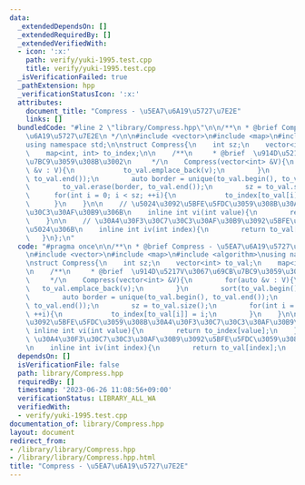 ```yaml
---
data:
  _extendedDependsOn: []
  _extendedRequiredBy: []
  _extendedVerifiedWith:
  - icon: ':x:'
    path: verify/yuki-1995.test.cpp
    title: verify/yuki-1995.test.cpp
  _isVerificationFailed: true
  _pathExtension: hpp
  _verificationStatusIcon: ':x:'
  attributes:
    document_title: "Compress - \u5EA7\u6A19\u5727\u7E2E"
    links: []
  bundledCode: "#line 2 \"library/Compress.hpp\"\n\n/**\n * @brief Compress - \u5EA7\
    \u6A19\u5727\u7E2E\n */\n\n#include <vector>\n#include <map>\n#include <algorithm>\n\
    using namespace std;\n\nstruct Compress{\n    int sz;\n    vector<int> to_val;\n\
    \    map<int, int> to_index;\n\n    /**\n     * @brief  \u914D\u5217V\u3067\u69CB\
    \u7BC9\u3059\u308B\u3002\n     */\n    Compress(vector<int> &V){\n        for(auto\
    \ &v : V){\n            to_val.emplace_back(v);\n        }\n        sort(to_val.begin(),\
    \ to_val.end());\n        auto border = unique(to_val.begin(), to_val.end());\n\
    \        to_val.erase(border, to_val.end());\n        sz = to_val.size();\n  \
    \      for(int i = 0; i < sz; ++i){\n            to_index[to_val[i]] = i;\n  \
    \      }\n    }\n\n    // \u5024\u3092\u5BFE\u5FDC\u3059\u308B\u30A4\u30F3\u30C7\
    \u30C3\u30AF\u30B9\u306B\n    inline int vi(int value){\n        return to_index[value];\n\
    \    }\n\n    // \u30A4\u30F3\u30C7\u30C3\u30AF\u30B9\u3092\u5BFE\u5FDC\u3059\u308B\
    \u5024\u306B\n    inline int iv(int index){\n        return to_val[index];\n \
    \   }\n};\n"
  code: "#pragma once\n\n/**\n * @brief Compress - \u5EA7\u6A19\u5727\u7E2E\n */\n\
    \n#include <vector>\n#include <map>\n#include <algorithm>\nusing namespace std;\n\
    \nstruct Compress{\n    int sz;\n    vector<int> to_val;\n    map<int, int> to_index;\n\
    \n    /**\n     * @brief  \u914D\u5217V\u3067\u69CB\u7BC9\u3059\u308B\u3002\n\
    \     */\n    Compress(vector<int> &V){\n        for(auto &v : V){\n         \
    \   to_val.emplace_back(v);\n        }\n        sort(to_val.begin(), to_val.end());\n\
    \        auto border = unique(to_val.begin(), to_val.end());\n        to_val.erase(border,\
    \ to_val.end());\n        sz = to_val.size();\n        for(int i = 0; i < sz;\
    \ ++i){\n            to_index[to_val[i]] = i;\n        }\n    }\n\n    // \u5024\
    \u3092\u5BFE\u5FDC\u3059\u308B\u30A4\u30F3\u30C7\u30C3\u30AF\u30B9\u306B\n   \
    \ inline int vi(int value){\n        return to_index[value];\n    }\n\n    //\
    \ \u30A4\u30F3\u30C7\u30C3\u30AF\u30B9\u3092\u5BFE\u5FDC\u3059\u308B\u5024\u306B\
    \n    inline int iv(int index){\n        return to_val[index];\n    }\n};"
  dependsOn: []
  isVerificationFile: false
  path: library/Compress.hpp
  requiredBy: []
  timestamp: '2023-06-26 11:08:56+09:00'
  verificationStatus: LIBRARY_ALL_WA
  verifiedWith:
  - verify/yuki-1995.test.cpp
documentation_of: library/Compress.hpp
layout: document
redirect_from:
- /library/library/Compress.hpp
- /library/library/Compress.hpp.html
title: "Compress - \u5EA7\u6A19\u5727\u7E2E"
---
```


